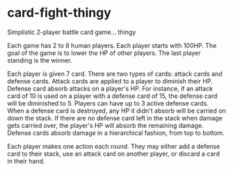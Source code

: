 # card-fight-thingy
Simplistic 2-player battle card game... thingy

Each game has 2 to 8 human players. Each player starts with 100HP. The goal of the game is to lower the HP of other players. The last player standing is the winner.

Each player is given 7 card. There are two types of cards: attack cards and defense cards. Attack cards are applied to a player to diminish their HP. Defense card absorb attacks on a player's HP. For instance, if an attack card of 10 is used on a player with a defense card of 15, the defense card will be diminished to 5. Players can have up to 3 active defense cards. When a defense card is destroyed, any HP it didn't absorb will be carried on down the stack. If there are no defense card left in the stack when damage gets carried over, the player's HP will absorb the remaining damage. Defense cards absorb damage in a hierarchical  fashion, from top to bottom.

Each player makes one action each round. They may either add a defense card to their stack, use an attack card on another player, or discard a card in their hand.
